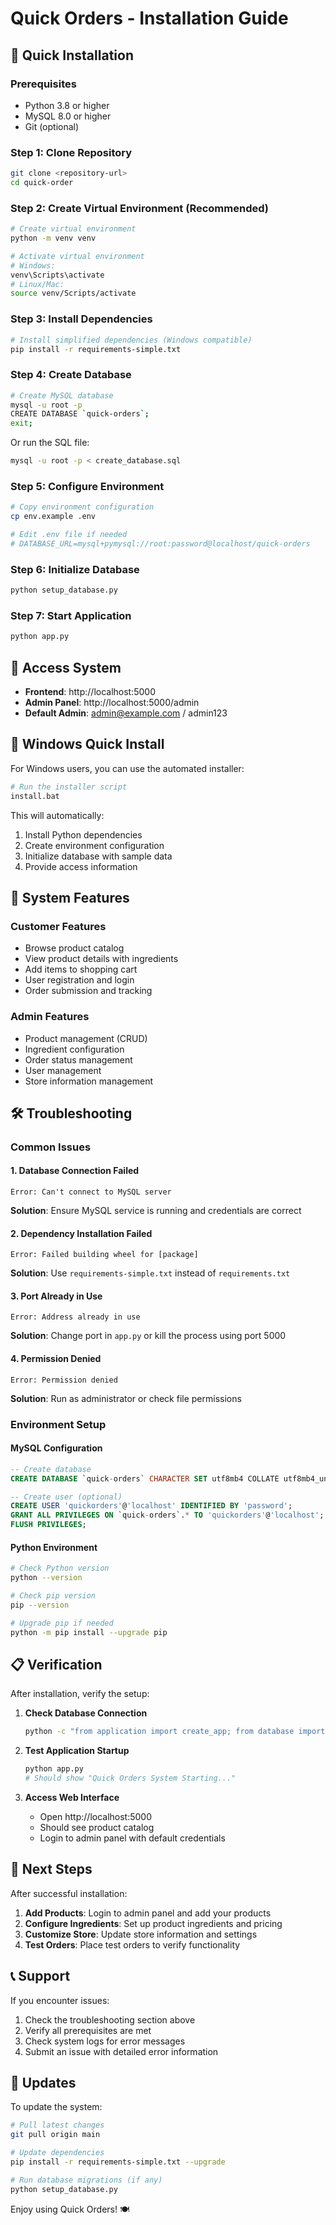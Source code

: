 # Quick Orders - Installation Guide

## 🚀 Quick Installation

### Prerequisites

- Python 3.8 or higher
- MySQL 8.0 or higher
- Git (optional)

### Step 1: Clone Repository

```bash
git clone <repository-url>
cd quick-order
```

### Step 2: Create Virtual Environment (Recommended)

```bash
# Create virtual environment
python -m venv venv

# Activate virtual environment
# Windows:
venv\Scripts\activate
# Linux/Mac:
source venv/Scripts/activate
```

### Step 3: Install Dependencies

```bash
# Install simplified dependencies (Windows compatible)
pip install -r requirements-simple.txt
```

### Step 4: Create Database

```bash
# Create MySQL database
mysql -u root -p
CREATE DATABASE `quick-orders`;
exit;
```

Or run the SQL file:
```bash
mysql -u root -p < create_database.sql
```

### Step 5: Configure Environment

```bash
# Copy environment configuration
cp env.example .env

# Edit .env file if needed
# DATABASE_URL=mysql+pymysql://root:password@localhost/quick-orders
```

### Step 6: Initialize Database

```bash
python setup_database.py
```

### Step 7: Start Application

```bash
python app.py
```

## 🎯 Access System

- **Frontend**: http://localhost:5000
- **Admin Panel**: http://localhost:5000/admin
- **Default Admin**: admin@example.com / admin123

## 🔧 Windows Quick Install

For Windows users, you can use the automated installer:

```bash
# Run the installer script
install.bat
```

This will automatically:
1. Install Python dependencies
2. Create environment configuration
3. Initialize database with sample data
4. Provide access information

## 📱 System Features

### Customer Features
- Browse product catalog
- View product details with ingredients
- Add items to shopping cart
- User registration and login
- Order submission and tracking

### Admin Features
- Product management (CRUD)
- Ingredient configuration
- Order status management
- User management
- Store information management

## 🛠️ Troubleshooting

### Common Issues

#### 1. Database Connection Failed
```
Error: Can't connect to MySQL server
```
**Solution**: Ensure MySQL service is running and credentials are correct

#### 2. Dependency Installation Failed
```
Error: Failed building wheel for [package]
```
**Solution**: Use `requirements-simple.txt` instead of `requirements.txt`

#### 3. Port Already in Use
```
Error: Address already in use
```
**Solution**: Change port in `app.py` or kill the process using port 5000

#### 4. Permission Denied
```
Error: Permission denied
```
**Solution**: Run as administrator or check file permissions

### Environment Setup

#### MySQL Configuration
```sql
-- Create database
CREATE DATABASE `quick-orders` CHARACTER SET utf8mb4 COLLATE utf8mb4_unicode_ci;

-- Create user (optional)
CREATE USER 'quickorders'@'localhost' IDENTIFIED BY 'password';
GRANT ALL PRIVILEGES ON `quick-orders`.* TO 'quickorders'@'localhost';
FLUSH PRIVILEGES;
```

#### Python Environment
```bash
# Check Python version
python --version

# Check pip version
pip --version

# Upgrade pip if needed
python -m pip install --upgrade pip
```

## 📋 Verification

After installation, verify the setup:

1. **Check Database Connection**
   ```bash
   python -c "from application import create_app; from database import db; app = create_app(); print('Database connected:', db.engine.url)"
   ```

2. **Test Application Startup**
   ```bash
   python app.py
   # Should show "Quick Orders System Starting..."
   ```

3. **Access Web Interface**
   - Open http://localhost:5000
   - Should see product catalog
   - Login to admin panel with default credentials

## 🎉 Next Steps

After successful installation:

1. **Add Products**: Login to admin panel and add your products
2. **Configure Ingredients**: Set up product ingredients and pricing
3. **Customize Store**: Update store information and settings
4. **Test Orders**: Place test orders to verify functionality

## 📞 Support

If you encounter issues:

1. Check the troubleshooting section above
2. Verify all prerequisites are met
3. Check system logs for error messages
4. Submit an issue with detailed error information

## 🔄 Updates

To update the system:

```bash
# Pull latest changes
git pull origin main

# Update dependencies
pip install -r requirements-simple.txt --upgrade

# Run database migrations (if any)
python setup_database.py
```

Enjoy using Quick Orders! 🍽️
